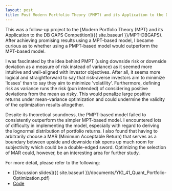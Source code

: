 ```yaml
---
layout: post
title: Post Modern Portfolio Theory (PMPT) and its Application to the DB GAPS Competition
---
```


This was a follow-up project to the [Modern Portfolio Theory (MPT) and its Application to the DB GAPS Competition]({{ site.baseurl }}/MPT-DBGAPS). After achieving promising results using a MPT-based model, I became curious as to whether using a PMPT-based model would outperform the MPT-based model. 

I was fascinated by the idea behind PMPT (using downside risk or downside deviation as a measure of risk instead of variance) as it seemed more intuitive and well-aligned with investor objectives. After all, it seems more logical and straightforward to say that risk-averse investors aim to minimize 'losses' than to say they aim to minimize 'volatility'. Furthermore, defining risk as variance runs the risk (pun intended) of considering positive deviations from the mean as risky. This would penalize large positive returns under mean-variance optimization and could undermine the validity of the optimization results altogether.

Despite its theoretical soundness, the PMPT-based model failed to consistently outperform the simpler MPT-based model. I encountered lots of difficulty in implementing the model, especially with regard to deriving the lognormal distribution of portfolio returns. I also found that having to arbitrarily choose a MAR (Minimum Acceptable Return) that serves as a boundary between upside and downside risk opens up much room for subjectivity which could be a double-edged sword. Optimizing the selection of MAR could, however, be an interesting area for further study.

For more detail, please refer to the following:
- [Discussion slides]({{ site.baseurl }}/documents/YIG_41_Quant_Portfolio-Optimization.pdf)
- [Code](https://github.com/heewonh/PMPT)